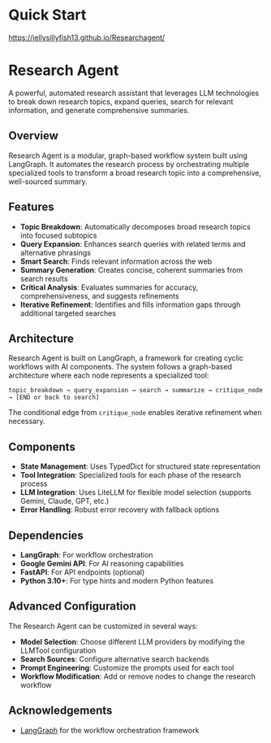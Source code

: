 # Quick Start

https://jellysillyfish13.github.io/Researchagent/

# Research Agent

A powerful, automated research assistant that leverages LLM technologies to break down research topics, expand queries, search for relevant information, and generate comprehensive summaries.

## Overview

Research Agent is a modular, graph-based workflow system built using LangGraph. It automates the research process by orchestrating multiple specialized tools to transform a broad research topic into a comprehensive, well-sourced summary.

## Features

- **Topic Breakdown**: Automatically decomposes broad research topics into focused subtopics
- **Query Expansion**: Enhances search queries with related terms and alternative phrasings
- **Smart Search**: Finds relevant information across the web
- **Summary Generation**: Creates concise, coherent summaries from search results
- **Critical Analysis**: Evaluates summaries for accuracy, comprehensiveness, and suggests refinements
- **Iterative Refinement**: Identifies and fills information gaps through additional targeted searches

## Architecture

Research Agent is built on LangGraph, a framework for creating cyclic workflows with AI components. The system follows a graph-based architecture where each node represents a specialized tool:

```
topic_breakdown → query_expansion → search → summarize → critique_node → [END or back to search]
```

The conditional edge from `critique_node` enables iterative refinement when necessary.

## Components

- **State Management**: Uses TypedDict for structured state representation
- **Tool Integration**: Specialized tools for each phase of the research process
- **LLM Integration**: Uses LiteLLM for flexible model selection (supports Gemini, Claude, GPT, etc.)
- **Error Handling**: Robust error recovery with fallback options



## Dependencies

- **LangGraph**: For workflow orchestration
- **Google Gemini API**: For AI reasoning capabilities
- **FastAPI**: For API endpoints (optional)
- **Python 3.10+**: For type hints and modern Python features


## Advanced Configuration

The Research Agent can be customized in several ways:

- **Model Selection**: Choose different LLM providers by modifying the LLMTool configuration
- **Search Sources**: Configure alternative search backends
- **Prompt Engineering**: Customize the prompts used for each tool
- **Workflow Modification**: Add or remove nodes to change the research workflow


## Acknowledgements

- [LangGraph](https://github.com/langchain-ai/langgraph) for the workflow orchestration framework
